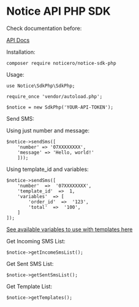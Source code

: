 # Notice API PHP SDK

Check documentation before:

[API Docs](https://documenter.getpostman.com/view/6644801/2s9YyzbxNU)

Installation:

    composer require noticero/notice-sdk-php

Usage:

    use Notice\SdkPhp\SdkPhp;

    require_once 'vendor/autoload.php';

    $notice = new SdkPhp('YOUR-API-TOKEN');

Send SMS:

Using just number and message:

    $notice->sendSms([
	    'number' => '07XXXXXXXX',
	    'message' => 'Hello, world!'
	    ]));
Using template_id and variables:

    $notice->sendSms([
	    'number'  =>  '07XXXXXXXX',
	    'template_id'  =>  1,
	    'variables'  => [
		    'order_id'  =>  '123',
		    'total'  =>  '100',
		]
	]);
[See available variables to use with templates here](https://documenter.getpostman.com/view/6644801/2s9YyzbxNU#a8bc4226-75fa-4ec3-886d-8e901dca9a05)

Get Incoming SMS List:

    $notice->getIncomeSmsList();

Get Sent SMS List:

    $notice->getSentSmsList();

Get Template List:

    $notice->getTemplates();

